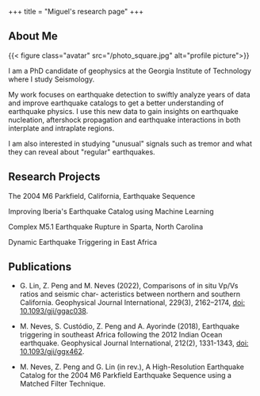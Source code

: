 +++
title = "Miguel's research page"
+++

## About Me

{{< figure class="avatar" src="/photo_square.jpg" alt="profile picture">}}

I am a PhD candidate of geophysics at the Georgia Institute of Technology where I study Seismology.

My work focuses on earthquake detection to swiftly analyze years of data and improve earthquake catalogs to get a better understanding of earthquake physics. I use this new data to gain insights on earthquake nucleation, aftershock propagation and earthquake interactions in both interplate and intraplate regions.

I am also interested in studying "unusual" signals such as tremor and what they can reveal about "regular" earthquakes.

## Research Projects

The 2004 M6 Parkfield, California, Earthquake Sequence

Improving Iberia's Earthquake Catalog using Machine Learning

Complex M5.1 Earthquake Rupture in Sparta, North Carolina

Dynamic Earthquake Triggering in East Africa

## Publications

+ G. Lin, Z. Peng and M. Neves (2022), Comparisons of in situ Vp/Vs ratios and seismic char- acteristics between northern and southern California. Geophysical Journal International, 229(3), 2162–2174, [doi: 10.1093/gji/ggac038](https://doi.org/10.1093/gji/ggac038).

+ M. Neves, S. Custódio, Z. Peng and A. Ayorinde (2018), Earthquake triggering in southeast Africa following the 2012 Indian Ocean earthquake. Geophysical Journal International, 212(2), 1331-1343, [doi: 10.1093/gji/ggx462](https://doi.org/10.1093/gji/ggx462).

+ M. Neves, Z. Peng and G. Lin (in rev.), A High-Resolution Earthquake Catalog for the 2004 M6 Parkfield Earthquake Sequence using a Matched Filter Technique.
